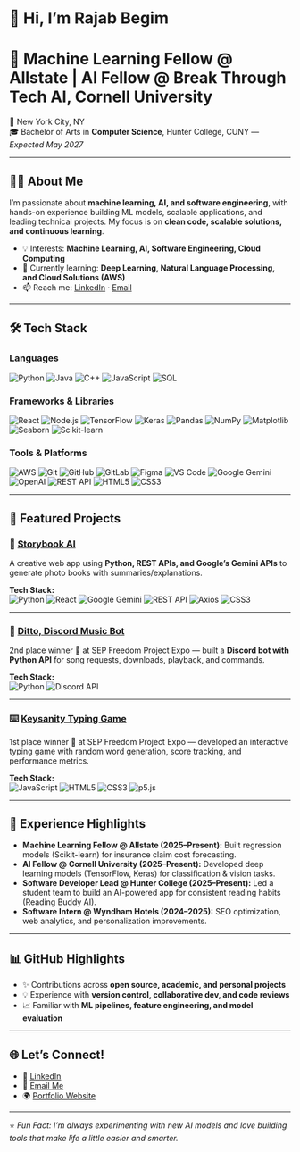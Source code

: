 # 👋 Hi, I’m Rajab Begim

# 🎯 Machine Learning Fellow @ Allstate | AI Fellow @ Break Through Tech AI, Cornell University  

📍 New York City, NY  
🎓 Bachelor of Arts in **Computer Science**, Hunter College, CUNY — *Expected May 2027*  

---

## 👨‍💻 About Me
I’m passionate about **machine learning, AI, and software engineering**, with hands-on experience building ML models, scalable applications, and leading technical projects. My focus is on **clean code, scalable solutions, and continuous learning**.  

- 💡 Interests: **Machine Learning, AI, Software Engineering, Cloud Computing**  
- 🌱 Currently learning: **Deep Learning, Natural Language Processing, and Cloud Solutions (AWS)**  
- 📫 Reach me: [LinkedIn](https://www.linkedin.com/in/your-linkedin/) · [Email](mailto:your@email.com)

---


## 🛠️ Tech Stack

### Languages
![Python](https://img.shields.io/badge/Python-3776AB?style=for-the-badge&logo=python&logoColor=white)
![Java](https://img.shields.io/badge/Java-007396?style=for-the-badge&logo=java&logoColor=white)
![C++](https://img.shields.io/badge/C++-00599C?style=for-the-badge&logo=cplusplus&logoColor=white)
![JavaScript](https://img.shields.io/badge/JavaScript-F7DF1E?style=for-the-badge&logo=javascript&logoColor=black)
![SQL](https://img.shields.io/badge/SQL-003B57?style=for-the-badge&logo=database&logoColor=white)

### Frameworks & Libraries
![React](https://img.shields.io/badge/React-20232A?style=for-the-badge&logo=react&logoColor=61DAFB)
![Node.js](https://img.shields.io/badge/Node.js-339933?style=for-the-badge&logo=nodedotjs&logoColor=white)
![TensorFlow](https://img.shields.io/badge/TensorFlow-FF6F00?style=for-the-badge&logo=tensorflow&logoColor=white)
![Keras](https://img.shields.io/badge/Keras-D00000?style=for-the-badge&logo=keras&logoColor=white)
![Pandas](https://img.shields.io/badge/Pandas-150458?style=for-the-badge&logo=pandas&logoColor=white)
![NumPy](https://img.shields.io/badge/NumPy-013243?style=for-the-badge&logo=numpy&logoColor=white)
![Matplotlib](https://img.shields.io/badge/Matplotlib-11557C?style=for-the-badge&logo=plotly&logoColor=white)
![Seaborn](https://img.shields.io/badge/Seaborn-4C72B0?style=for-the-badge&logo=python&logoColor=white)
![Scikit-learn](https://img.shields.io/badge/Scikit--learn-F7931E?style=for-the-badge&logo=scikitlearn&logoColor=white)

### Tools & Platforms
![AWS](https://img.shields.io/badge/AWS-232F3E?style=for-the-badge&logo=amazon-aws&logoColor=white)
![Git](https://img.shields.io/badge/Git-F05032?style=for-the-badge&logo=git&logoColor=white)
![GitHub](https://img.shields.io/badge/GitHub-181717?style=for-the-badge&logo=github&logoColor=white)
![GitLab](https://img.shields.io/badge/GitLab-FC6D26?style=for-the-badge&logo=gitlab&logoColor=white)
![Figma](https://img.shields.io/badge/Figma-F24E1E?style=for-the-badge&logo=figma&logoColor=white)
![VS Code](https://img.shields.io/badge/VS_Code-007ACC?style=for-the-badge&logo=visual-studio-code&logoColor=white)
![Google Gemini](https://img.shields.io/badge/Google_Gemini-4285F4?style=for-the-badge&logo=google&logoColor=white)
![OpenAI](https://img.shields.io/badge/OpenAI-412991?style=for-the-badge&logo=openai&logoColor=white)
![REST API](https://img.shields.io/badge/REST-02569B?style=for-the-badge&logo=fastapi&logoColor=white)
![HTML5](https://img.shields.io/badge/HTML5-E34F26?style=for-the-badge&logo=html5&logoColor=white)
![CSS3](https://img.shields.io/badge/CSS3-1572B6?style=for-the-badge&logo=css3&logoColor=white)


---

## 🚀 Featured Projects

### 📖 [Storybook AI](#)
A creative web app using **Python, REST APIs, and Google’s Gemini APIs** to generate photo books with summaries/explanations.

**Tech Stack:**  
![Python](https://img.shields.io/badge/Python-3776AB?style=for-the-badge&logo=python&logoColor=white)
![React](https://img.shields.io/badge/React-20232A?style=for-the-badge&logo=react&logoColor=61DAFB)
![Google Gemini](https://img.shields.io/badge/Google_Gemini-4285F4?style=for-the-badge&logo=google&logoColor=white)
![REST API](https://img.shields.io/badge/REST-02569B?style=for-the-badge&logo=fastapi&logoColor=white)
![Axios](https://img.shields.io/badge/Axios-5A29E4?style=for-the-badge&logo=axios&logoColor=white)
![CSS3](https://img.shields.io/badge/CSS3-1572B6?style=for-the-badge&logo=css3&logoColor=white)

---

### 🎵 [Ditto, Discord Music Bot](#)
2nd place winner 🥈 at SEP Freedom Project Expo — built a **Discord bot with Python API** for song requests, downloads, playback, and commands.  

**Tech Stack:**  
![Python](https://img.shields.io/badge/Python-3776AB?style=for-the-badge&logo=python&logoColor=white)
![Discord API](https://img.shields.io/badge/Discord_API-5865F2?style=for-the-badge&logo=discord&logoColor=white)

---

### ⌨️ [Keysanity Typing Game](#)
1st place winner 🥇 at SEP Freedom Project Expo — developed an interactive typing game with random word generation, score tracking, and performance metrics.  

**Tech Stack:**  
![JavaScript](https://img.shields.io/badge/JavaScript-F7DF1E?style=for-the-badge&logo=javascript&logoColor=black)
![HTML5](https://img.shields.io/badge/HTML5-E34F26?style=for-the-badge&logo=html5&logoColor=white)
![CSS3](https://img.shields.io/badge/CSS3-1572B6?style=for-the-badge&logo=css3&logoColor=white)
![p5.js](https://img.shields.io/badge/p5.js-ED225D?style=for-the-badge&logo=p5dotjs&logoColor=white)

---

## 📌 Experience Highlights
- **Machine Learning Fellow @ Allstate (2025–Present):** Built regression models (Scikit-learn) for insurance claim cost forecasting.  
- **AI Fellow @ Cornell University (2025–Present):** Developed deep learning models (TensorFlow, Keras) for classification & vision tasks.  
- **Software Developer Lead @ Hunter College (2025–Present):** Led a student team to build an AI-powered app for consistent reading habits (Reading Buddy AI).  
- **Software Intern @ Wyndham Hotels (2024–2025):** SEO optimization, web analytics, and personalization improvements.  

---

## 📊 GitHub Highlights
- ✨ Contributions across **open source, academic, and personal projects**  
- 💡 Experience with **version control, collaborative dev, and code reviews**  
- 📈 Familiar with **ML pipelines, feature engineering, and model evaluation**  

---

## 🌐 Let’s Connect!
- 💼 [LinkedIn](https://www.linkedin.com/in/rajab-begim/)  
- 📧 [Email Me](Rajabjeje347@gmail.com)  
- 🌍 [Portfolio Website](https://rajabb4685.github.io/) 

---

⭐️ *Fun Fact: I’m always experimenting with new AI models and love building tools that make life a little easier and smarter.*
